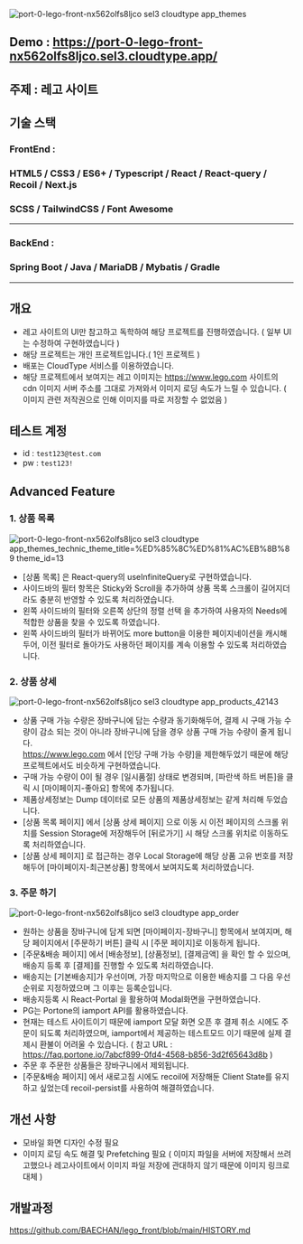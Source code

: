 ![port-0-lego-front-nx562olfs8ljco sel3 cloudtype app_themes](https://user-images.githubusercontent.com/54573684/230388894-fe5b46e2-000b-478b-9d76-4b432953d6c8.png)

## Demo : https://port-0-lego-front-nx562olfs8ljco.sel3.cloudtype.app/
 
## 주제 : 레고 사이트

## 기술 스택
### FrontEnd : 
### HTML5 / CSS3 / ES6+ / Typescript / React / React-query / Recoil / Next.js 
### SCSS / TailwindCSS / Font Awesome 
<hr />

### BackEnd : 
### Spring Boot / Java / MariaDB / Mybatis / Gradle
<hr />

## 개요
* 레고 사이트의 UI만 참고하고 독학하여 해당 프로젝트를 진행하였습니다. ( 일부 UI는 수정하여 구현하였습니다 )
* 해당 프로젝트는 개인 프로젝트입니다.( 1인 프로젝트 )
* 배포는 CloudType 서비스를 이용하였습니다.
* 해당 프로젝트에서 보여지는 레고 이미지는 https://www.lego.com 사이트의 cdn 이미지 서버 주소를 그대로 가져와서 이미지 로딩 속도가 느릴 수 있습니다. ( 이미지 관련 저작권으로 인해 이미지를 따로 저장할 수 없었음 )

## 테스트 계정
* id : ```test123@test.com```
* pw : ```test123!```

## Advanced Feature

### 1. 상품 목록
![port-0-lego-front-nx562olfs8ljco sel3 cloudtype app_themes_technic_theme_title=%ED%85%8C%ED%81%AC%EB%8B%89 theme_id=13](https://user-images.githubusercontent.com/54573684/230398990-68578886-f5d0-49ae-bbcb-e3ecda491114.png)

* [상품 목록] 은 React-query의 useInfiniteQuery로 구현하였습니다.
* 사이드바의 필터 항목은 Sticky와 Scroll을 추가하여 상품 목록 스크롤이 길어지더라도 충분히 반영할 수 있도록 처리하였습니다.
* 왼쪽 사이드바의 필터와 오른쪽 상단의 정렬 선택 을 추가하여 사용자의 Needs에 적합한 상품을 찾을 수 있도록 하였습니다.
* 왼쪽 사이드바의 필터가 바뀌어도 more button을 이용한 페이지네이션을 캐시해두어, 이전 필터로 돌아가도 사용하던 페이지를 계속 이용할 수 있도록 처리하였습니다.

### 2. 상품 상세
![port-0-lego-front-nx562olfs8ljco sel3 cloudtype app_products_42143](https://user-images.githubusercontent.com/54573684/230402918-4674c046-f118-463e-b120-d259c88c2c90.png)

* 상품 구매 가능 수량은 장바구니에 담는 수량과 동기화해두어, 결제 시 구매 가능 수량이 감소 되는 것이 아니라
장바구니에 담을 경우 상품 구매 가능 수량이 줄게 됩니다.<br />
https://www.lego.com 에서 [인당 구매 가능 수량]을 제한해두었기 때문에 해당 프로젝트에서도 비슷하게 구현하였습니다.
* 구매 가능 수량이 0이 될 경우 [일시품절] 상태로 변경되며, [파란색 하트 버튼]을 클릭 시 [마이페이지-좋아요] 항목에 추가됩니다.
* 제품상세정보는 Dump 데이터로 모든 상품의 제품상세정보는 같게 처리해 두었습니다.
* [상품 목록 페이지] 에서 [상품 상세 페이지] 으로 이동 시 이전 페이지의 스크롤 위치를 Session Storage에 저장해두어 [뒤로가기] 시 해당 스크롤 위치로 이동하도록 처리하였습니다.
* [상품 상세 페이지] 로 접근하는 경우 Local Storage에 해당 상품 고유 번호를 저장해두어 [마이페이지-최근본상품] 항목에서 보여지도록 처리하였습니다.

### 3. 주문 하기
![port-0-lego-front-nx562olfs8ljco sel3 cloudtype app_order](https://user-images.githubusercontent.com/54573684/230429093-41197c75-65bb-41f7-b9f1-568dd79c2abc.png)

* 원하는 상품을 장바구니에 담게 되면 [마이페이지-장바구니] 항목에서 보여지며, 해당 페이지에서 [주문하기 버튼] 클릭 시 [주문 페이지]로 이동하게 됩니다.
* [주문&배송 페이지] 에서 [배송정보], [상품정보], [결제금액] 을 확인 할 수 있으며, 배송지 등록 후 [결제]를 진행할 수 있도록 처리하였습니다.
* 배송지는 [기본배송지]가 우선이며, 가장 마지막으로 이용한 배송지를 그 다음 우선순위로 지정하였으며 그 이후는 등록순입니다.
* 배송지등록 시 React-Portal 을 활용하여 Modal화면을 구현하였습니다.
* PG는 Portone의 iamport API를 활용하였습니다.
* 현재는 테스트 사이트이기 때문에 iamport 모달 화면 오픈 후 결제 취소 시에도 주문이 되도록 처리하였으며, iamport에서 제공하는 테스트모드 이기 때문에 실제 결제시 환불이 어려울 수 있습니다. ( 참고 URL : https://faq.portone.io/7abcf899-0fd4-4568-b856-3d2f65643d8b )
* 주문 후 주문한 상품들은 장바구니에서 제외됩니다.
* [주문&배송 페이지] 에서 새로고침 시에도 recoil에 저장해둔 Client State를 유지하고 싶었는데 recoil-persist를 사용하여 해결하였습니다.

## 개선 사항
* 모바일 화면 디자인 수정 필요
* 이미지 로딩 속도 해결 및 Prefetching 필요 ( 이미지 파일을 서버에 저장해서 쓰려고했으나 레고사이트에서 이미지 파일 저장에 관대하지 않기 때문에 이미지 링크로 대체 )


## 개발과정
https://github.com/BAECHAN/lego_front/blob/main/HISTORY.md
